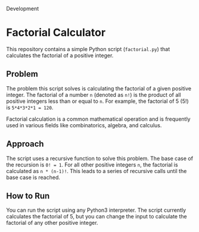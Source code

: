 Development

# Factorial Calculator

This repository contains a simple Python script (`factorial.py`) that calculates the factorial of a positive integer.

## Problem

The problem this script solves is calculating the factorial of a given positive integer. The factorial of a number `n` (denoted as `n!`) is the product of all positive integers less than or equal to `n`. For example, the factorial of 5 (5!) is `5*4*3*2*1 = 120`.

Factorial calculation is a common mathematical operation and is frequently used in various fields like combinatorics, algebra, and calculus.

## Approach

The script uses a recursive function to solve this problem. The base case of the recursion is `0! = 1`. For all other positive integers `n`, the factorial is calculated as `n * (n-1)!`. This leads to a series of recursive calls until the base case is reached.

## How to Run

You can run the script using any Python3 interpreter. The script currently calculates the factorial of 5, but you can change the input to calculate the factorial of any other positive integer.

